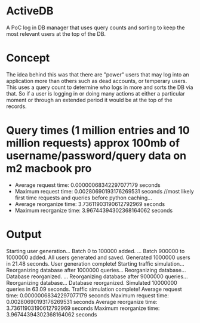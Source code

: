 # ActiveDB
A PoC log in DB manager that uses query counts and sorting to keep the most relevant users at the top of the DB.

# Concept

The idea behind this was that there are "power" users that may log into an application more than others such as dead accounts, or temperary users. This uses a query count to determine who logs in more and sorts the DB via that. So if a user is logging in or doing many actions at either a particular moment or through an extended period it would be at the top of the records. 

# Query times (1 million entries and 10 million requests) approx 100mb of username/password/query data on m2 macbook pro

- Average request time: 0.00000068342297077179 seconds
- Maximum request time: 0.00280690193176269531 seconds //most likely first time requests and queries before python caching...
- Average reorganize time: 3.73611903190612792969 seconds
- Maximum reorganize time: 3.96744394302368164062 seconds

# Output

Starting user generation...
Batch 0 to 100000 added.
...
Batch 900000 to 1000000 added.
All users generated and saved.
Generated 1000000 users in 21.48 seconds.
User generation complete!
Starting traffic simulation...
Reorganizing database after 1000000 queries...
Reorganizing database...
Database reorganized.
...
Reorganizing database after 9000000 queries...
Reorganizing database...
Database reorganized.
Simulated 10000000 queries in 63.09 seconds.
Traffic simulation complete!
Average request time: 0.00000068342297077179 seconds
Maximum request time: 0.00280690193176269531 seconds
Average reorganize time: 3.73611903190612792969 seconds
Maximum reorganize time: 3.96744394302368164062 seconds

